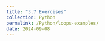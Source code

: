 ```yaml
---
title: "3.7 Exercises"
collection: Python
permalink: /Python/loops-examples/
date: 2024-09-08
---
```

